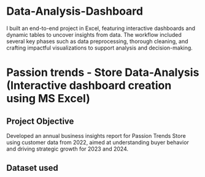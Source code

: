 # Data-Analysis-Dashboard
I built an end-to-end project in Excel, featuring interactive dashboards and dynamic tables to uncover insights from data. The workflow included several key phases such as data preprocessing, thorough cleaning, and crafting impactful visualizations to support analysis and decision-making.
<br>
# Passion trends - Store Data-Analysis (Interactive dashboard creation using MS Excel)
## Project Objective
Developed an annual business insights report for Passion Trends Store using customer data from 2022, aimed at understanding buyer behavior and driving strategic growth for 2023 and 2024.

## Dataset used
